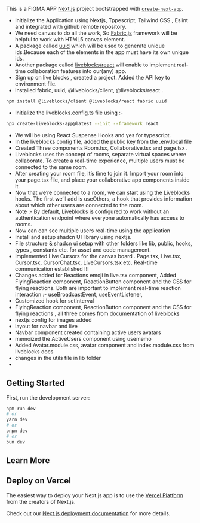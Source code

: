 This is a FIGMA APP [Next.js](https://nextjs.org/) project bootstrapped with [`create-next-app`](https://github.com/vercel/next.js/tree/canary/packages/create-next-app).

- Initialize the Application using Nextjs, Tppescript, Tailwind CSS , Eslint and integrated with github remote repository.
- We need canvas to do all the work, So [Fabric.js](https://www.npmjs.com/package/fabric) framework will be helpful to work with HTML5 canvas element.
- A package called [uuid](https://www.npmjs.com/package/uuid) which will be used to generate unique ids.Because each of the elements in the app must have its own unique ids.
- Another package called [liveblocks/react](https://liveblocks.io/docs/get-started/react) will enable to implement real-time collaboration features into our(any) app.
- Sign up on live blocks , created a project. Added the API key to environment file.
- installed fabric, uuid,  @liveblocks/client, @liveblocks/react .
 ```bash
npm install @liveblocks/client @liveblocks/react fabric uuid
```
- Initialize the liveblocks.config.ts file using :- 
 ```bash
npx create-liveblocks-app@latest --init --framework react
```
- We will be using React Suspense Hooks and yes for typescript. 
- In the liveblocks config file, added the public key from the .env.local file 
- Created Three components Room.tsx, Collaborative.tsx and page.tsx .
- Liveblocks uses the concept of rooms, separate virtual spaces where collaborate. To create a real-time experience, multiple users must be connected to the same room. 
- After creating your room file, it’s time to join it. Import your room into your page.tsx file, and place your collaborative app components inside it.
- Now that we’re connected to a room, we can start using the Liveblocks hooks. The first we’ll add is useOthers, a hook that provides information about which other users are connected to the room.
- Note :- By default, Liveblocks is configured to work without an authentication endpoint where everyone automatically has access to rooms.
- Now can can see multiple users real-time using the application
- Install and setup shadcn UI library using nextjs.
- File structure & shadcn ui setup with other folders like lib, public, hooks, types , constants etc. for asset and code management.
-  Implemented Live Cursors for the canvas board . Page.tsx, Live.tsx, Cursor.tsx, CursorChat.tsx, LiveCursors.tsx etc. Real-time communication established !!!
- Changes added for Reactions emoji in live.tsx component, Added FlyingReaction component, ReactionButton component and the CSS for flying reactions. Both are important to implement real-time reaction interaction :- useBroadcastEvent, useEventListener,
- Customized hook for setInterval 
- FlyingReaction component, ReactionButton component and the CSS for flying reactions , all three comes from documentation of [liveblocks](https://liveblocks.io/examples/live-cursors-chat/nextjs-live-cursors-chat)
- nextjs config for images added
- layout for navbar and live
- Navbar component created containing active users avatars
- memoized the ActiveUsers component using usememo
- Added Avatar.module.css, avatar component and index.module.css from liveblocks docs
- changes in the utils file in lib folder
- 
## Getting Started

First, run the development server:

```bash
npm run dev
# or
yarn dev
# or
pnpm dev
# or
bun dev
```


## Learn More



## Deploy on Vercel

The easiest way to deploy your Next.js app is to use the [Vercel Platform](https://vercel.com/new?utm_medium=default-template&filter=next.js&utm_source=create-next-app&utm_campaign=create-next-app-readme) from the creators of Next.js.

Check out our [Next.js deployment documentation](https://nextjs.org/docs/deployment) for more details.
